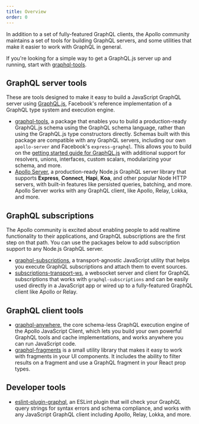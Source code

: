 ```yaml
---
title: Overview
order: 0
---
```


In addition to a set of fully-featured GraphQL clients, the Apollo community maintains a set of tools for building GraphQL servers, and some utilities that make it easier to work with GraphQL in general.

If you're looking for a simple way to get a GraphQL.js server up and running, start with [graphql-tools](/tools/graphql-tools/).

## GraphQL server tools

These are tools designed to make it easy to build a JavaScript GraphQL server using [GraphQL.js](https://github.com/graphql/graphql-js), Facebook's reference implementation of a GraphQL type system and execution engine.

- [graphql-tools](/tools/graphql-tools), a package that enables you to build a production-ready GraphQL.js schema using the GraphQL schema language, rather than using the GraphQL.js type constructors directly. Schemas built with this package are compatible with any GraphQL servers, including our own `apollo-server` and Facebook's `express-graphql`. This allows you to build on the [getting started guide for GraphQL.js](http://graphql.org/graphql-js/) with additional support for resolvers, unions, interfaces, custom scalars, modularizing your schema, and more.
- [Apollo Server](/tools/graphql-server), a production-ready Node.js GraphQL server library that supports **Express**, **Connect**, **Hapi**, **Koa**, and other popular Node HTTP servers, with built-in features like persisted queries, batching, and more. Apollo Server works with any GraphQL client, like Apollo, Relay, Lokka, and more.

## GraphQL subscriptions

The Apollo community is excited about enabling people to add realtime functionality to their applications, and GraphQL subscriptions are the first step on that path. You can use the packages below to add subscription support to any Node.js GraphQL server.

- [graphql-subscriptions](https://github.com/apollostack/graphql-subscriptions), a transport-agnostic JavaScript utility that helps you execute GraphQL subscriptions and attach them to event sources.
- [subscriptions-transport-ws](https://github.com/apollostack/subscriptions-transport-ws), a websocket server and client for GraphQL subscriptions that works with `graphql-subscriptions` and can be easily used directly in a JavaScript app or wired up to a fully-featured GraphQL client like Apollo or Relay.

## GraphQL client tools

- [graphql-anywhere](https://github.com/apollostack/graphql-anywhere), the core schema-less GraphQL execution engine of the Apollo JavaScript Client, which lets you build your own powerful GraphQL tools and cache implementations, and works anywhere you can run JavaScript code.
- [graphql-fragments](https://github.com/apollostack/graphql-fragments) is a small utility library that makes it easy to work with fragments in your UI components. It includes the ability to filter results on a fragment and use a GraphQL fragment in your React prop types.

## Developer tools

- [eslint-plugin-graphql](https://github.com/apollostack/eslint-plugin-graphql), an ESLint plugin that will check your GraphQL query strings for syntax errors and schema compliance, and works with any JavaScript GraphQL client including Apollo, Relay, Lokka, and more.
